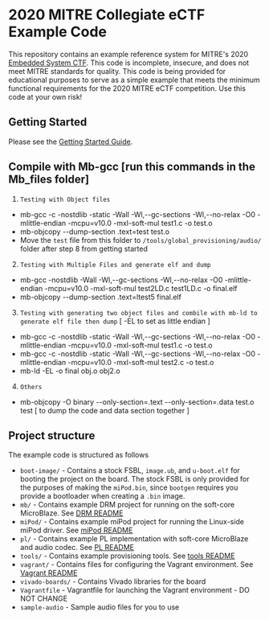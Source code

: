 # 2020 MITRE Collegiate eCTF Example Code

This repository contains an example reference system for MITRE's 2020 [Embedded System CTF](http://mitrecyberacademy.org/competitions/embedded/). 
This code is incomplete, insecure, and does not meet MITRE standards for quality.
This code is being provided for educational purposes to serve as a simple example that meets the minimum functional requirements for the 2020 MITRE eCTF competition.
Use this code at your own risk!

## Getting Started
Please see the [Getting Started Guide](getting_started.md).

## Compile with Mb-gcc [run this commands in the Mb_files folder]
1. `Testing with Object files`
 * mb-gcc -c -nostdlib -static -Wall -Wl,--gc-sections -Wl,--no-relax -O0 -mlittle-endian -mcpu=v10.0 -mxl-soft-mul test1.c -o test.o
 * mb-objcopy --dump-section .text=test test.o
 * Move the `test` file from this folder to `/tools/global_provisioning/audio/` folder after step 8 from getting started

2. `Testing with Multiple Files and generate elf and dump`
 * mb-gcc -nostdlib  -Wall -Wl,--gc-sections -Wl,--no-relax -O0 -mlittle-endian -mcpu=v10.0 -mxl-soft-mul test2LD.c test1LD.c -o final.elf
 * mb-objcopy --dump-section .text=ltest5 final.elf

3. `Testing with generating two object files and combile with mb-ld to generate elf file then dump` [ -EL to set as little endian ]
 * mb-gcc -c -nostdlib -static -Wall -Wl,--gc-sections -Wl,--no-relax -O0 -mlittle-endian -mcpu=v10.0 -mxl-soft-mul test1.c -o test.o
 * mb-gcc -c -nostdlib -static -Wall -Wl,--gc-sections -Wl,--no-relax -O0 -mlittle-endian -mcpu=v10.0 -mxl-soft-mul test2.c -o test.o
 * mb-ld -EL -o final obj.o obj2.o
4. `Others`
 * mb-objcopy -O binary --only-section=.text --only-section=.data test.o test [ to dump the code and data section together ]

## Project structure
The example code is structured as follows

 * `boot-image/` - Contains a stock FSBL, `image.ub`, and `u-boot.elf` for booting the project on the board. The stock FSBL is only provided for the purposes of making the `miPod.bin`, since `bootgen` requires you provide a bootloader when creating a `.bin` image.
 * `mb/` - Contains example DRM project for running on the soft-core MicroBlaze. See [DRM README](mb/README.md)
 * `miPod/` - Contains example miPod project for running the Linux-side miPod driver. See [miPod README](miPod/README.md)
 * `pl/` - Contains example PL implementation with soft-core MicroBlaze and audio codec. See [PL README](pl/README.md)
 * `tools/` - Contains example provisioning tools. See [tools README](tools/README.md)
 * `vagrant/` - Contains files for configuring the Vagrant environment. See [Vagrant README](vagrant/README.md)
 * `vivado-boards/` - Contains Vivado libraries for the board
 * `Vagrantfile` - Vagrantfile for launching the Vagrant environment - DO NOT CHANGE
 * `sample-audio` - Sample audio files for you to use

